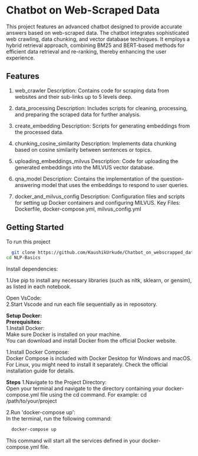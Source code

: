 
# Chatbot on Web-Scraped Data

This project features an advanced chatbot designed to provide accurate answers based on web-scraped data. The chatbot integrates sophisticated web crawling, data chunking, and vector database techniques. It employs a hybrid retrieval approach, combining BM25 and BERT-based methods for efficient data retrieval and re-ranking, thereby enhancing the user experience.




## Features

1. web_crawler
Description: Contains code for scraping data from websites and their sub-links up to 5 levels deep.

2. data_processing
Description: Includes scripts for cleaning, processing, and preparing the scraped data for further analysis.

3. create_embedding
Description: Scripts for generating embeddings from the processed data.

4. chunking_cosine_similarity
Description: Implements data chunking based on cosine similarity between sentences or topics.

5. uploading_embeddings_milvus
Description: Code for uploading the generated embeddings into the MILVUS vector database.

6. qna_model
Description: Contains the implementation of the question-answering model that uses the embeddings to respond to user queries.

7. docker_and_milvus_config
Description: Configuration files and scripts for setting up Docker containers and configuring MILVUS.
Key Files: Dockerfile, docker-compose.yml, milvus_config.yml


## Getting Started

To run this project

```bash
  git clone https://github.com/KaushikUrkude/Chatbot_on_webscrapped_data_NLP.git
cd NLP-Basics
```

Install dependencies:

1.Use pip to install any necessary libraries (such as nltk, sklearn, or gensim), as listed in each notebook.

Open VsCode:<br/>
2.Start Vscode and run each file sequentially as in reposotory.

**Setup Docker:**<br/>
**Prerequisites:**<br/>
1.Install Docker:<br/>
Make sure Docker is installed on your machine.<br/> 
You can download and install Docker from the official Docker website.

1.Install Docker Compose:<br/>
Docker Compose is included with Docker Desktop 
for Windows and macOS. For Linux, you might need to install it separately. 
Check the official installation guide for details.

**Steps**
1.Navigate to the Project Directory:<br/>
 Open your terminal and navigate to the directory containing your docker-compose.yml 
 file using the cd command.
 For example: cd /path/to/your/project

2.Run 'docker-compose up': <br>
In the terminal, run the following command:
```bash
  docker-compose up
```
  This command will start all the services defined in your docker-compose.yml file.
